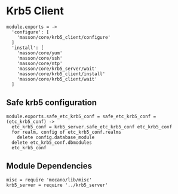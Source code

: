 
# Krb5 Client

    module.exports = ->
      'configure': [
        'masson/core/krb5_client/configure'
      ]
      'install': [
        'masson/core/yum'
        'masson/core/ssh'
        'masson/core/ntp'
        'masson/core/krb5_server/wait'
        'masson/core/krb5_client/install'
        'masson/core/krb5_client/wait'
      ]

## Safe krb5 configuration

    module.exports.safe_etc_krb5_conf = safe_etc_krb5_conf = (etc_krb5_conf) ->
      etc_krb5_conf = krb5_server.safe_etc_krb5_conf etc_krb5_conf
      for realm, config of etc_krb5_conf.realms
        delete config.database_module
      delete etc_krb5_conf.dbmodules
      etc_krb5_conf

## Module Dependencies

    misc = require 'mecano/lib/misc'
    krb5_server = require '../krb5_server'
